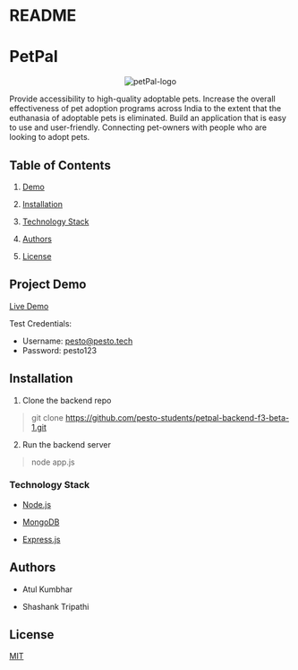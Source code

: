 
# README

# **PetPal**

<p align="center">
  <img src="https://dogprintsgrooming.com/wp-content/uploads/2015/03/Dog_Print_Icons_3.png" alt="petPal-logo"/>
</p>

Provide accessibility to high-quality adoptable pets. Increase the overall effectiveness of pet adoption programs across India to the extent that the euthanasia of adoptable pets is eliminated. Build an application that is easy to use and user-friendly. Connecting pet-owners with people who are looking to adopt pets. 

## **Table of Contents**

1.  [Demo](#project-demo)

2.  [Installation](#installation)

3.  [Technology Stack](#technology-stack)

4.  [Authors](#authors)

5.  [License](#license)

## **Project Demo**

<a href="petpalbackend.herokuapp.com/">
    <p>Live Demo</p>
 </a>
 
 Test Credentials:
 - Username: pesto@pesto.tech
 - Password: pesto123

## **Installation**
1.  Clone the backend repo

> git clone https://github.com/pesto-students/petpal-backend-f3-beta-1.git


2.  Run the backend server

  > node app.js



### **Technology Stack**

-   [Node.js](https://nodejs.org/en/)

-   [MongoDB](https://www.mongodb.com/)

-   [Express.js](https://expressjs.com/)

## **Authors**

-   Atul Kumbhar

-   Shashank Tripathi

## **License**
<a href='https://opensource.org/licenses/MIT'>
  <p>MIT</p>
</a>
